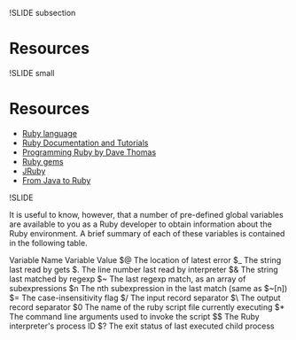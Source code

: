 !SLIDE subsection



# Resources #
!SLIDE small

# Resources #

- [Ruby language](https://www.ruby-lang.org/en/)
- [Ruby Documentation and Tutorials](https://www.ruby-lang.org/en/documentation/)
- [Programming Ruby by Dave Thomas](https://pragprog.com/book/ruby4/programming-ruby-1-9-2-0)
- [Ruby gems](http://rubygems.org)
- [JRuby](http://jruby.org)
- [From Java to Ruby](http://www.paulklipp.com/articles/from-java-to-ruby-book-summary.pdf)

!SLIDE

It is useful to know, however, that a number of pre-defined global variables are available to you as a Ruby developer to obtain information about the Ruby environment. A brief summary of each of these variables is contained in the following table.

Variable Name	Variable Value
$@	 The location of latest error
$_	 The string last read by gets
$.	 The line number last read by interpreter
$&	 The string last matched by regexp
$~	 The last regexp match, as an array of subexpressions
$n	 The nth subexpression in the last match (same as $~[n])
$=	 The case-insensitivity flag
$/	 The input record separator
$\	 The output record separator
$0	 The name of the ruby script file currently executing
$*	 The command line arguments used to invoke the script
$$	 The Ruby interpreter's process ID
$?	 The exit status of last executed child process